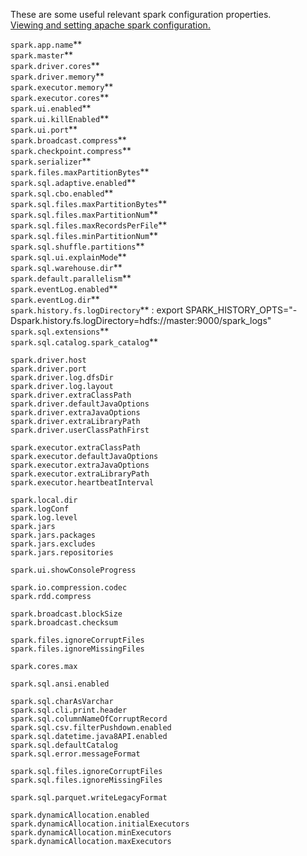 These are some useful relevant spark configuration properties.  
[Viewing and setting apache spark configuration.](https://medium.com/@nikaljeajay36/viewing-and-setting-apache-spark-configurations-bde06ed13def)

`spark.app.name`**  
`spark.master`**   
`spark.driver.cores`**  
`spark.driver.memory`**  
`spark.executor.memory`**  
`spark.executor.cores`**  
`spark.ui.enabled`**  
`spark.ui.killEnabled`**  
`spark.ui.port`**  
`spark.broadcast.compress`**  
`spark.checkpoint.compress`**  
`spark.serializer`**  
`spark.files.maxPartitionBytes`**  
`spark.sql.adaptive.enabled`**  
`spark.sql.cbo.enabled`**  
`spark.sql.files.maxPartitionBytes`**  
`spark.sql.files.maxPartitionNum`**  
`spark.sql.files.maxRecordsPerFile`**  
`spark.sql.files.minPartitionNum`**  
`spark.sql.shuffle.partitions`**  
`spark.sql.ui.explainMode`**  
`spark.sql.warehouse.dir`**  
`spark.default.parallelism`**  
`spark.eventLog.enabled`**  
`spark.eventLog.dir`**  
`spark.history.fs.logDirectory`** : export SPARK_HISTORY_OPTS="-Dspark.history.fs.logDirectory=hdfs://master:9000/spark_logs"  
`spark.sql.extensions`**  
`spark.sql.catalog.spark_catalog`**  

`spark.driver.host`  
`spark.driver.port`  
`spark.driver.log.dfsDir`  
`spark.driver.log.layout`  
`spark.driver.extraClassPath`  
`spark.driver.defaultJavaOptions`  
`spark.driver.extraJavaOptions`  
`spark.driver.extraLibraryPath`  
`spark.driver.userClassPathFirst`  

`spark.executor.extraClassPath`  
`spark.executor.defaultJavaOptions`  
`spark.executor.extraJavaOptions`  
`spark.executor.extraLibraryPath`  
`spark.executor.heartbeatInterval`  

`spark.local.dir`  
`spark.logConf`  
`spark.log.level`  
`spark.jars`  
`spark.jars.packages`  
`spark.jars.excludes`  
`spark.jars.repositories`  

`spark.ui.showConsoleProgress`  

`spark.io.compression.codec`  
`spark.rdd.compress`  

`spark.broadcast.blockSize`  
`spark.broadcast.checksum`

`spark.files.ignoreCorruptFiles`  
`spark.files.ignoreMissingFiles`  

`spark.cores.max`  

`spark.sql.ansi.enabled`  

`spark.sql.charAsVarchar`  
`spark.sql.cli.print.header`  
`spark.sql.columnNameOfCorruptRecord`  
`spark.sql.csv.filterPushdown.enabled`  
`spark.sql.datetime.java8API.enabled`  
`spark.sql.defaultCatalog`  
`spark.sql.error.messageFormat`  

`spark.sql.files.ignoreCorruptFiles`  
`spark.sql.files.ignoreMissingFiles`  

`spark.sql.parquet.writeLegacyFormat`  

`spark.dynamicAllocation.enabled`  
`spark.dynamicAllocation.initialExecutors`  
`spark.dynamicAllocation.minExecutors`  
`spark.dynamicAllocation.maxExecutors`  
``  
``  
``  
``  
``  
``  
``  
``  
``  
``  
``  
``  
``  
``  
``  
``  
``  
``  
``  
``  
``  
``  
``  
``  
``  
``  
``  
``  
``  
``  
``  
``  
``  
``  
``  
``  
``  
``  
``  
``  
``  
``  
``  
``  
``  
``  
``  
``  
``  
``  
``  
``  
``  
``  
``  
``  
``  
``  
``  
``  
``  
``  
``  
``  
``  
``  
``  
``  
``  
``  
``  
``  
``  
``  
``  
``  
``  
``  
``  
``  
``  
``  
``  
``  
``  
``  
``  
``  
``  
``  
``  
``  
``  
``  
``  
``  
``  
``  
``  
``  
``  
``  
``  
``  
``  
``  
``  
``  
``  
``  
``  
``  
``  
``  
``  
``  
``  
``  
``  
``  
``  
``  
``  
``  
``  
``  
``  
``  
``  
``  
``  
``  
``  
``  
``  
``  
``  
``  
``  
``  
``  
``  
``  
``  
``  
``  
``  
``  
``  
``  
``  
``  
